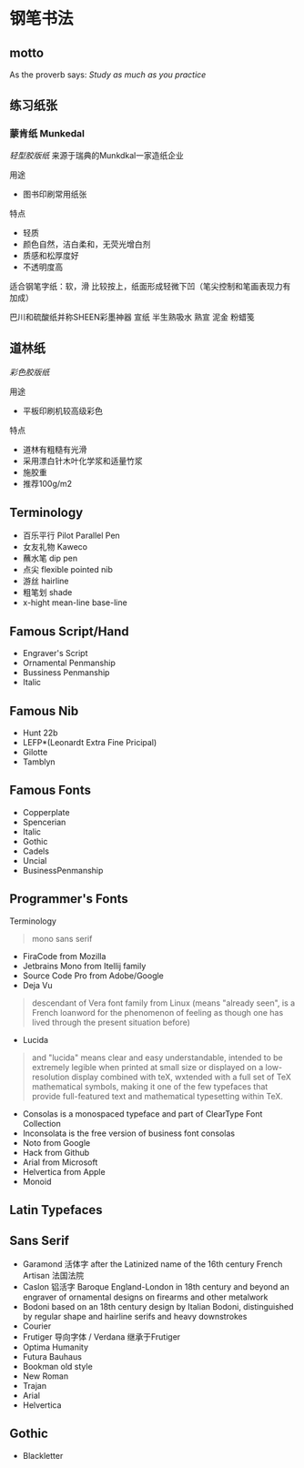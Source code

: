 # 钢笔书法

## motto

As the proverb says:
*Study as much as you practice*

## 练习纸张

### 蒙肯纸 Munkedal

*轻型胶版纸* 来源于瑞典的Munkdkal一家造纸企业

用途
- 图书印刷常用纸张

特点
- 轻质
- 颜色自然，洁白柔和，无荧光增白剂
- 质感和松厚度好
- 不透明度高 


适合钢笔字纸：软，滑
比较按上，纸面形成轻微下凹（笔尖控制和笔画表现力有加成）

巴川和硫酸纸并称SHEEN彩墨神器
宣纸 半生熟吸水 熟宣 泥金 粉蜡笺

## 道林纸

*彩色胶版纸* 

用途
- 平板印刷机较高级彩色
  
特点
- 道林有粗糙有光滑
- 采用漂白针木叶化学浆和适量竹浆
- 施胶重
- 推荐100g/m2

## Terminology

- 百乐平行 Pilot Parallel Pen
- 女友礼物 Kaweco
- 蘸水笔 dip pen
- 点尖 flexible pointed nib
- 游丝 hairline
- 粗笔划 shade
- x-hight mean-line base-line

## Famous Script/Hand

- Engraver's Script
- Ornamental Penmanship
- Bussiness Penmanship
- Italic

## Famous Nib

- Hunt 22b
- LEFP*(Leonardt Extra Fine Pricipal)
- Gilotte
- Tamblyn

## Famous Fonts

- Copperplate
- Spencerian
- Italic
- Gothic
- Cadels
- Uncial
- BusinessPenmanship

## Programmer's Fonts

Terminology
>mono sans serif

- FiraCode from Mozilla
- Jetbrains Mono from Itellij family
- Source Code Pro from Adobe/Google
- Deja Vu 
> descendant of Vera font family from Linux (means "already seen", is a French loanword for the phenomenon of feeling as though one has lived through the present situation before)
- Lucida 
> and "lucida" means clear and easy understandable, intended to be extremely legible when printed at small size or displayed on a low-resolution display
> combined with teX, wxtended with a full set of TeX mathematical symbols, making it one of the few typefaces that provide full-featured text and mathematical typesetting within TeX.
- Consolas is a monospaced typeface and part of ClearType Font Collection
- Inconsolata is the free version of business font consolas 
- Noto from Google
- Hack from Github
- Arial from Microsoft
- Helvertica from Apple
- Monoid

## Latin Typefaces

## Sans Serif

- Garamond 活体字 after the Latinized name of the 16th century French Artisan 法国法院
- Caslon 铝活字 Baroque England-London in 18th century and beyond an engraver of ornamental designs on firearms and other metalwork
- Bodoni based on an 18th century design by Italian Bodoni, distinguished by regular shape and hairline serifs and heavy downstrokes
- Courier
- Frutiger  导向字体 / Verdana 继承于Frutiger
- Optima Humanity
- Futura Bauhaus
- Bookman old style
- New Roman
- Trajan
- Arial
- Helvertica

## Gothic

- Blackletter
